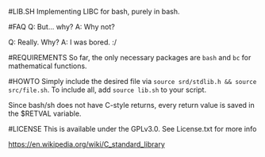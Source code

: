 #LIB.SH
Implementing LIBC for bash, purely in bash.

#FAQ
Q: But... why?
A: Why not?

Q: Really. Why?
A: I was bored. :/

#REQUIREMENTS
So far, the only necessary packages are `bash` and `bc` for mathematical functions.

#HOWTO
Simply include the desired file via `source srd/stdlib.h && source src/file.sh`. To include all, add `source lib.sh` to your script.

Since bash/sh does not have C-style returns, every return value is saved in the $RETVAL variable.

#LICENSE
This is available under the GPLv3.0. See License.txt for more info

https://en.wikipedia.org/wiki/C_standard_library
